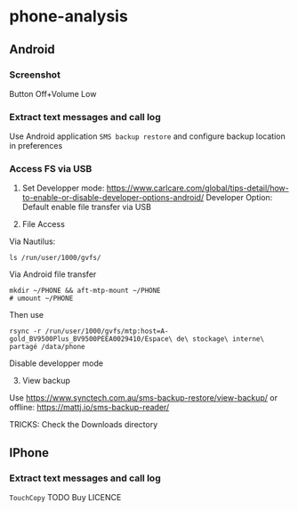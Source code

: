 # phone-analysis

## Android

### Screenshot
Button Off+Volume Low

### Extract text messages and call log

Use Android application `SMS backup restore` and configure backup location in preferences

### Access FS via USB

1. Set Developper mode:
https://www.carlcare.com/global/tips-detail/how-to-enable-or-disable-developer-options-android/
Developer Option: Default enable file transfer via USB

2. File Access

Via Nautilus:
```shell
ls /run/user/1000/gvfs/
```

Via Android file transfer
```shell
mkdir ~/PHONE && aft-mtp-mount ~/PHONE
# umount ~/PHONE
```

Then use
```shell
rsync -r /run/user/1000/gvfs/mtp:host=A-gold_BV9500Plus_BV9500PEEA0029410/Espace\ de\ stockage\ interne\ partagé /data/phone
```
Disable developper mode

3. View backup

Use https://www.synctech.com.au/sms-backup-restore/view-backup/
or offline: https://mattj.io/sms-backup-reader/

TRICKS: Check the Downloads directory

## IPhone

### Extract text messages and call log

`TouchCopy` TODO Buy LICENCE
